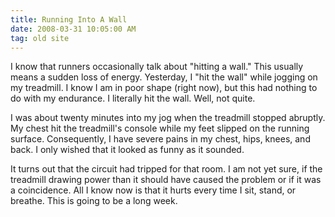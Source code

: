 ```yaml
---
title: Running Into A Wall
date: 2008-03-31 10:05:00 AM
tag: old site
---
```


I know that runners occasionally talk about "hitting a wall." This usually means a sudden loss of energy. Yesterday, I "hit the wall" while jogging on my treadmill. I know I am in poor shape (right now), but this had nothing to do with my endurance. I literally hit the wall. Well, not quite.

I was about twenty minutes into my jog when the treadmill stopped abruptly. My chest hit the treadmill's console while my feet slipped on the running surface. Consequently, I have severe pains in my chest, hips, knees, and back. I only wished that it looked as funny as it sounded.

It turns out that the circuit had tripped for that room. I am not yet sure, if the treadmill drawing power than it should have caused the problem or if it was a coincidence. All I know now is that it hurts every time I sit, stand, or breathe. This is going to be a long week.
